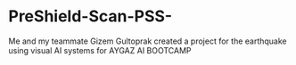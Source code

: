 # PreShield-Scan-PSS-
Me and my teammate Gizem Gultoprak created a project for the earthquake using visual AI systems for AYGAZ AI BOOTCAMP 

